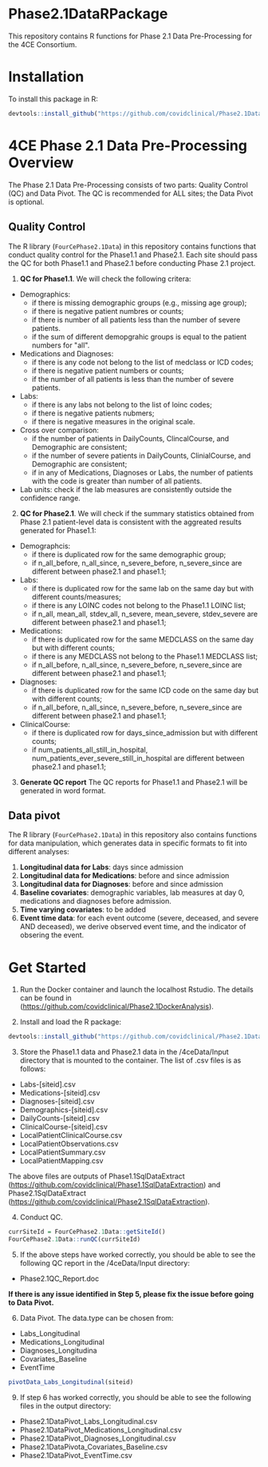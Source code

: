# Phase2.1DataRPackage
This repository contains R functions for Phase 2.1 Data Pre-Processing for the 4CE Consortium.

# Installation

To install this package in R:

``` R
devtools::install_github("https://github.com/covidclinical/Phase2.1DataRPackage", subdir="FourCePhase2.1Data", upgrade=FALSE)
```

# 4CE Phase 2.1 Data Pre-Processing Overview

The Phase 2.1 Data Pre-Processing consists of two parts: Quality Control (QC) and Data Pivot. The QC is recommended for ALL sites; the Data Pivot is optional. 


## Quality Control 

The R library (`FourCePhase2.1Data`) in this repository contains functions that conduct quality control for the Phase1.1 and Phase2.1. Each site should pass the QC for both Phase1.1 and Phase2.1 before conducting Phase 2.1 project. 

1. **QC for Phase1.1**. We will check the following critera: 
+ Demographics:  
  + if there is missing demographic groups (e.g., missing age group); 
  + if there is negative patient numbres or counts; 
  + if there is number of all patients less than the number of severe patients. 
  + if the sum of different demopgrahic groups is equal to the patient numbers for "all". 
+ Medications and Diagnoses:
  + if there is any code not belong to the list of medclass or ICD codes; 
  + if there is negative patient numbers or counts; 
  + if the number of all patients is less than the number of severe patients.
+ Labs: 
  + if there is any labs not belong to the list of loinc codes;
  + if there is negative patients nubmers; 
  + if there is negative measures in the original scale.
+ Cross over comparison: 
  + if the number of patients in DailyCounts, ClincalCourse, and Demographic are consistent; 
  + if the number of severe patients in DailyCounts, ClinialCourse, and Demographic are consistent;
  + if in any of Medications, Diagnoses or Labs, the number of patients with the code is greater than number of all patients. 
+ Lab units: check if the lab measures are consistently outside the confidence range.

2. **QC for Phase2.1**. We will check if the summary statistics obtained from Phase 2.1 patient-level data is consistent with the aggreated results generated for Phase1.1:
+ Demographcis:
  + if there is duplicated row for the same demographic group;
  + if n_all_before, n_all_since, n_severe_before, n_severe_since are different between phase2.1 and phase1.1;
+ Labs:
  + if there is duplicated row for the same lab on the same day but with different counts/measures;
  + if there is any LOINC codes not belong to the Phase1.1 LOINC list;
  + if n_all, mean_all, stdev_all, n_severe, mean_severe, stdev_severe are different between phase2.1 and phase1.1;
+ Medications:
  + if there is duplicated row for the same MEDCLASS on the same day but with different counts;
  + if there is any MEDCLASS not belong to the Phase1.1 MEDCLASS list;
  + if n_all_before, n_all_since, n_severe_before, n_severe_since are different between phase2.1 and phase1.1;
+ Diagnoses:
  + if there is duplicated row for the same ICD code on the same day but with different counts;
  + if n_all_before, n_all_since, n_severe_before, n_severe_since are different between phase2.1 and phase1.1; 
+ ClinicalCourse:
  + if there is duplicated row for days_since_admission but with different counts;
  + if num_patients_all_still_in_hospital, num_patients_ever_severe_still_in_hospital are different between phase2.1 and phase1.1; 
  
3. **Generate QC report**
The QC reports for Phase1.1 and Phase2.1 will be generated in word format. 


## Data pivot 

The R library (`FourCePhase2.1Data`) in this repository also contains functions for data manipulation, which generates data in specific formats to fit into different analyses:  
1. **Longitudinal data for Labs**: days since admission 
2. **Longitudinal data for Medications**: before and since admission 
3. **Longitudinal data for Diagnoses**: before and since admission 
4. **Baseline covariates**: demographic variables, lab measures at day 0, medications and diagnoses before admission. 
5. **Time varying covariates**: to be added
6. **Event time data**: for each event outcome (severe, deceased, and severe AND deceased), we derive observed event time, and the indicator of obsering the event. 

# Get Started

1. Run the Docker container and launch the localhost Rstudio. The details can be found in (https://github.com/covidclinical/Phase2.1DockerAnalysis).


2. Install and load the R package:

``` R
devtools::install_github("https://github.com/covidclinical/Phase2.1DataRPackage", subdir="FourCePhase2.1Data", upgrade=FALSE)
```
3. Store the Phase1.1 data and Phase2.1 data in the /4ceData/Input directory that is mounted to the container. The list of .csv files is as follows:
+ Labs-[siteid].csv
+ Medications-[siteid].csv
+ Diagnoses-[siteid].csv
+ Demographics-[siteid].csv
+ DailyCounts-[siteid].csv
+ ClinicalCourse-[siteid].csv
+ LocalPatientClinicalCourse.csv
+ LocalPatientObservations.csv
+ LocalPatientSummary.csv
+ LocalPatientMapping.csv

The above files are outputs of Phase1.1SqlDataExtract  (https://github.com/covidclinical/Phase1.1SqlDataExtraction) and Phase2.1SqlDataExtract (https://github.com/covidclinical/Phase2.1SqlDataExtraction).

4. Conduct QC. 
``` R
currSiteId = FourCePhase2.1Data::getSiteId()
FourCePhase2.1Data::runQC(currSiteId)
```

5. If the above steps have worked correctly, you should be able to see the following QC report in the /4ceData/Input directory:

+ Phase2.1QC_Report.doc

**If there is any issue identified in Step 5, please fix the issue before going to Data Pivot.**

6. Data Pivot. The data.type can be chosen from:

+ Labs_Longitudinal
+ Medications_Longitudinal
+ Diagnoses_Longitudina
+ Covariates_Baseline
+ EventTime

``` R
pivotData_Labs_Longitudinal(siteid)
```

9. If step 6 has worked correctly, you should be able to see the following files in the output directory:

+ Phase2.1DataPivot_Labs_Longitudinal.csv
+ Phase2.1DataPivot_Medications_Longitudinal.csv
+ Phase2.1DataPivot_Diagnoses_Longitudinal.csv
+ Phase2.1DataPivota_Covariates_Baseline.csv
+ Phase2.1DataPivot_EventTime.csv




